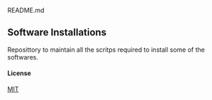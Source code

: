 README.md
## Software Installations

Reposittory to maintain all the scritps required to install some of the softwares.

#### License

[MIT](https://opensource.org/licenses/MIT)